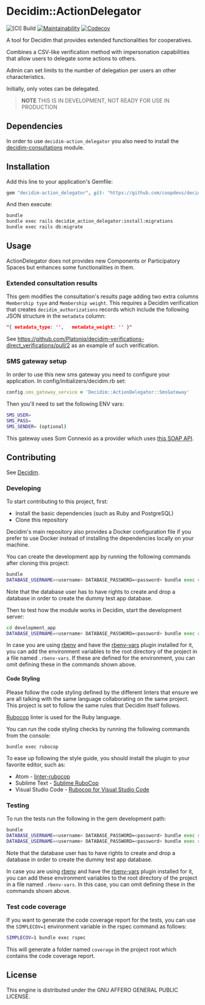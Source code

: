 # Decidim::ActionDelegator

![[CI] Build](https://github.com/coopdevs/decidim-module-action_delegator/workflows/%5BCI%5D%20Build/badge.svg)
[![Maintainability](https://api.codeclimate.com/v1/badges/6ec3c39e8dc2075808e1/maintainability)](https://codeclimate.com/github/coopdevs/decidim-module-action_delegator/maintainability)
[![Codecov](https://codecov.io/gh/coopdevs/decidim-module-action_delegator/branch/master/graph/badge.svg)](https://codecov.io/gh/coopdevs/decidim-module-action_delegator)


A tool for Decidim that provides extended functionalities for cooperatives.

Combines a CSV-like verification method with impersonation capabilities that allow users to delegate some actions to others.

Admin can set limits to the number of delegation per users an other characteristics.

Initially, only votes can be delegated.

> **NOTE** THIS IS IN DEVELOPMENT, NOT READY FOR USE IN PRODUCTION

## Dependencies

In order to use `decidim-action_delegator` you also need to install the [decidim-consultations](https://github.com/decidim/decidim/tree/develop/decidim-consultations) module.

## Installation

Add this line to your application's Gemfile:

```ruby
gem "decidim-action_delegator", git: "https://github.com/coopdevs/decidim-module-action_delegator"
```

And then execute:

```bash
bundle
bundle exec rails decidim_action_delegator:install:migrations
bundle exec rails db:migrate
```

## Usage

ActionDelegator does not provides new Components or Participatory Spaces but enhances some functionalities in them.

### Extended consultation results

This gem modifies the consultation's results page adding two extra columns
`Membership type` and `Membership weight`. This requires a Decidim verification
that creates `decidim_authorizations` records which include the following JSON
structure in the `metadata` column:

```json
"{ metadata_type: '',   metadata_weight: '' }"
```

See https://github.com/Platoniq/decidim-verifications-direct_verifications/pull/2
as an example of such verification.

### SMS gateway setup

In order to use this new sms gateway you need to configure your application. In config/initializers/decidim.rb set:

```ruby
config.sms_gateway_service = 'Decidim::ActionDelegator::SmsGateway'
```

Then you'll need to set the following ENV vars:

```bash
SMS_USER=
SMS_PASS=
SMS_SENDER= (optional)
```

This gateway uses Som Connexió as a provider which uses [this SOAP API](https://websms.masmovil.com/api_php/smsvirtual.wsdl).

## Contributing

See [Decidim](https://github.com/decidim/decidim).

### Developing

To start contributing to this project, first:

- Install the basic dependencies (such as Ruby and PostgreSQL)
- Clone this repository

Decidim's main repository also provides a Docker configuration file if you
prefer to use Docker instead of installing the dependencies locally on your
machine.

You can create the development app by running the following commands after
cloning this project:

```bash
bundle
DATABASE_USERNAME=<username> DATABASE_PASSWORD=<password> bundle exec rake development_app
```

Note that the database user has to have rights to create and drop a database in
order to create the dummy test app database.

Then to test how the module works in Decidim, start the development server:

```bash
cd development_app
DATABASE_USERNAME=<username> DATABASE_PASSWORD=<password> bundle exec rails s
```

In case you are using [rbenv](https://github.com/rbenv/rbenv) and have the
[rbenv-vars](https://github.com/rbenv/rbenv-vars) plugin installed for it, you
can add the environment variables to the root directory of the project in a file
named `.rbenv-vars`. If these are defined for the environment, you can omit
defining these in the commands shown above.

#### Code Styling

Please follow the code styling defined by the different linters that ensure we
are all talking with the same language collaborating on the same project. This
project is set to follow the same rules that Decidim itself follows.

[Rubocop](https://rubocop.readthedocs.io/) linter is used for the Ruby language.

You can run the code styling checks by running the following commands from the
console:

```
bundle exec rubocop
```

To ease up following the style guide, you should install the plugin to your
favorite editor, such as:

- Atom - [linter-rubocop](https://atom.io/packages/linter-rubocop)
- Sublime Text - [Sublime RuboCop](https://github.com/pderichs/sublime_rubocop)
- Visual Studio Code - [Rubocop for Visual Studio Code](https://github.com/misogi/vscode-ruby-rubocop)

### Testing

To run the tests run the following in the gem development path:

```bash
bundle
DATABASE_USERNAME=<username> DATABASE_PASSWORD=<password> bundle exec rake test_app
DATABASE_USERNAME=<username> DATABASE_PASSWORD=<password> bundle exec rspec
```

Note that the database user has to have rights to create and drop a database in
order to create the dummy test app database.

In case you are using [rbenv](https://github.com/rbenv/rbenv) and have the
[rbenv-vars](https://github.com/rbenv/rbenv-vars) plugin installed for it, you
can add these environment variables to the root directory of the project in a
file named `.rbenv-vars`. In this case, you can omit defining these in the
commands shown above.

### Test code coverage

If you want to generate the code coverage report for the tests, you can use
the `SIMPLECOV=1` environment variable in the rspec command as follows:

```bash
SIMPLECOV=1 bundle exec rspec
```

This will generate a folder named `coverage` in the project root which contains
the code coverage report.

## License

This engine is distributed under the GNU AFFERO GENERAL PUBLIC LICENSE.
